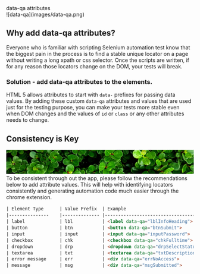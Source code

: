 <div class="border border-black-fade bg-blue-light p-2 mb-2">
  data-qa attributes
</div>
![data-qa](images/data-qa.png)

## Why add data-qa attributes?
Everyone who is familiar with scripting Selenium automation test know that the
biggest pain in the process is to find a stable unique locator on a page without
writing a long xpath or css selector. Once the scripts are written, if for any
reason those locators change on the DOM, your tests will break.

### Solution -  add data-qa attributes to the elements.
HTML 5 allows attributes to start with `data-` prefixes for passing data values. By adding these custom `data-qa` attributes and values that are used just for the
testing purpose, you can make your tests more stable even when DOM changes and
the values of `id` or `class` or any other attributes needs to change.


## Consistency is Key
![Consistency is Key](images/consistency.jpg)
To be consistent through out the app, please follow the recommendations below to add attribute values. This will help with identifying locators consistently and generating automation code much easier through the chrome extension.

```html
| Element Type  	| Value Prefix 	| Example                            	|
|---------------	|--------------	|------------------------------------	|
| label         	| lbl          	| <label data-qa="lblInfoHeading">     	|
| button        	| btn          	| <button data-qa="btnSubmit">         	|
| input         	| input        	| <input data-qa="inputPassword">      	|
| checkbox      	| chk          	| <checkbox data-qa="chkFulltime">     	|
| dropdown      	| drp          	| <dropdown data-qa="drpSelectStatus"> 	|
| textarea      	| txt          	| <textarea data-qa="txtDescription">  	|
| error message 	| err          	| <div data-qa="errNoAccess">          	|
| message       	| msg          	| <div data-qa="msgSubmitted">         	|
```
